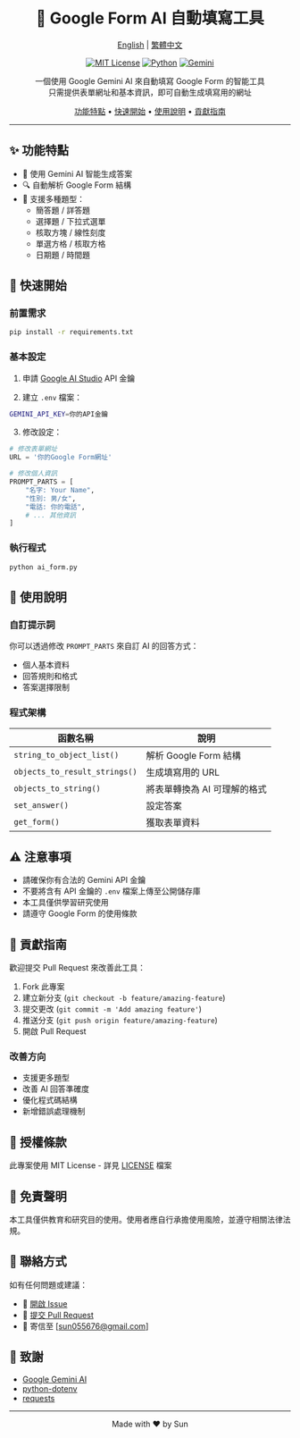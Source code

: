 <div align="center">

# 🤖 Google Form AI 自動填寫工具

[English](README.md) | [繁體中文](README.zh-TW.md)

[![MIT License](https://img.shields.io/badge/License-MIT-green.svg)](https://choosealicense.com/licenses/mit/)
[![Python](https://img.shields.io/badge/Python-3.7%2B-blue)](https://www.python.org/)
[![Gemini](https://img.shields.io/badge/AI-Gemini-orange)](https://deepmind.google/technologies/gemini/)

一個使用 Google Gemini AI 來自動填寫 Google Form 的智能工具  
只需提供表單網址和基本資訊，即可自動生成填寫用的網址

[功能特點](#功能特點) •
[快速開始](#快速開始) •
[使用說明](#使用說明) •
[貢獻指南](#貢獻指南)

</div>

---

## ✨ 功能特點

- 🧠 使用 Gemini AI 智能生成答案
- 🔍 自動解析 Google Form 結構
- 📝 支援多種題型：
  - 簡答題 / 詳答題
  - 選擇題 / 下拉式選單
  - 核取方塊 / 線性刻度
  - 單選方格 / 核取方格
  - 日期題 / 時間題

## 🚀 快速開始

### 前置需求

```bash
pip install -r requirements.txt
```

### 基本設定

1. 申請 [Google AI Studio](https://makersuite.google.com/app/apikey) API 金鑰

2. 建立 `.env` 檔案：
```bash
GEMINI_API_KEY=你的API金鑰
```

3. 修改設定：
```python
# 修改表單網址
URL = '你的Google Form網址'

# 修改個人資訊
PROMPT_PARTS = [
    "名字: Your Name",
    "性別: 男/女",
    "電話: 你的電話",
    # ... 其他資訊
]
```

### 執行程式

```bash
python ai_form.py
```

## 📖 使用說明

### 自訂提示詞
你可以透過修改 `PROMPT_PARTS` 來自訂 AI 的回答方式：
- 個人基本資料
- 回答規則和格式
- 答案選擇限制

### 程式架構
| 函數名稱 | 說明 |
|---------|------|
| `string_to_object_list()` | 解析 Google Form 結構 |
| `objects_to_result_strings()` | 生成填寫用的 URL |
| `objects_to_string()` | 將表單轉換為 AI 可理解的格式 |
| `set_answer()` | 設定答案 |
| `get_form()` | 獲取表單資料 |

## ⚠️ 注意事項

- 請確保你有合法的 Gemini API 金鑰
- 不要將含有 API 金鑰的 `.env` 檔案上傳至公開儲存庫
- 本工具僅供學習研究使用
- 請遵守 Google Form 的使用條款

## 🤝 貢獻指南

歡迎提交 Pull Request 來改善此工具：

1. Fork 此專案
2. 建立新分支 (`git checkout -b feature/amazing-feature`)
3. 提交更改 (`git commit -m 'Add amazing feature'`)
4. 推送分支 (`git push origin feature/amazing-feature`)
5. 開啟 Pull Request

### 改善方向
- 支援更多題型
- 改善 AI 回答準確度
- 優化程式碼結構
- 新增錯誤處理機制

## 📄 授權條款

此專案使用 MIT License - 詳見 [LICENSE](LICENSE) 檔案

## 📢 免責聲明

本工具僅供教育和研究目的使用。使用者應自行承擔使用風險，並遵守相關法律法規。

## 📮 聯絡方式

如有任何問題或建議：
- 🐛 [開啟 Issue](../../issues)
- 🔀 [提交 Pull Request](../../pulls)
- 📧 寄信至 [sun055676@gmail.com]

## 🙏 致謝

- [Google Gemini AI](https://deepmind.google/technologies/gemini/)
- [python-dotenv](https://github.com/theskumar/python-dotenv)
- [requests](https://requests.readthedocs.io/)

---

<div align="center">
Made with ❤️ by Sun
</div>
